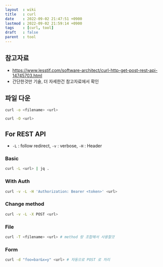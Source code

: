 ```yaml
---
layout  : wiki
title   : curl
date    : 2022-09-02 21:47:51 +0900
lastmod : 2022-09-02 21:59:14 +0900
tags    : [curl, tool]
draft   : false
parent  : tool
---
```


## 참고자료
- https://www.lesstif.com/software-architect/curl-http-get-post-rest-api-14745703.html
- 간단한것만 기술, 더 자세한건 참고자료에서 확인

## 파일 다운

```bash
curl -o <filename> <url>
```

```bash
curl -O <url>
```

## For REST API
- `-L` : follow redirect, `-v` : verbose, `-H` : Header

### Basic
```bash
curl -L <url> | jq .
```

### With Auth

```bash
curl -v -L -H 'Authorization: Bearer <token>' <url>
```

### Change method

```bash
curl -v -L -X POST <url>
```

### File

```bash
curl -T <filename> <url> # method 랑 조합해서 사용할것
```

### Form

```bash
curl -d "foo=bar&x=y" <url> # 자동으로 POST 로 처리
```

